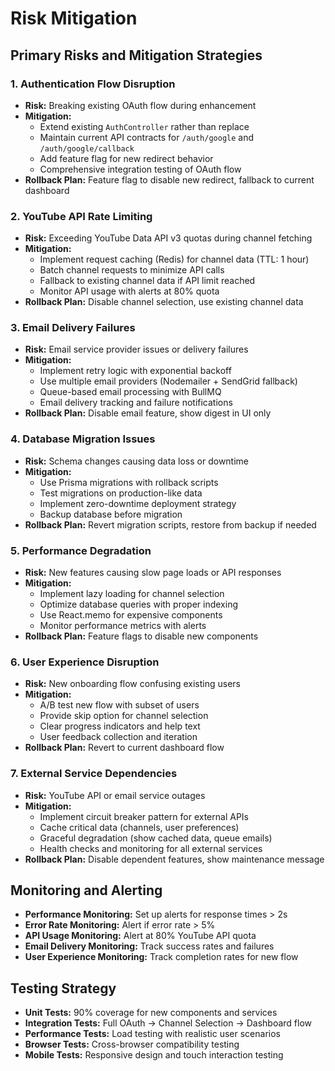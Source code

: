 # Risk Mitigation

## Primary Risks and Mitigation Strategies

### 1. **Authentication Flow Disruption**
- **Risk:** Breaking existing OAuth flow during enhancement
- **Mitigation:** 
  - Extend existing `AuthController` rather than replace
  - Maintain current API contracts for `/auth/google` and `/auth/google/callback`
  - Add feature flag for new redirect behavior
  - Comprehensive integration testing of OAuth flow
- **Rollback Plan:** Feature flag to disable new redirect, fallback to current dashboard

### 2. **YouTube API Rate Limiting**
- **Risk:** Exceeding YouTube Data API v3 quotas during channel fetching
- **Mitigation:**
  - Implement request caching (Redis) for channel data (TTL: 1 hour)
  - Batch channel requests to minimize API calls
  - Fallback to existing channel data if API limit reached
  - Monitor API usage with alerts at 80% quota
- **Rollback Plan:** Disable channel selection, use existing channel data

### 3. **Email Delivery Failures**
- **Risk:** Email service provider issues or delivery failures
- **Mitigation:**
  - Implement retry logic with exponential backoff
  - Use multiple email providers (Nodemailer + SendGrid fallback)
  - Queue-based email processing with BullMQ
  - Email delivery tracking and failure notifications
- **Rollback Plan:** Disable email feature, show digest in UI only

### 4. **Database Migration Issues**
- **Risk:** Schema changes causing data loss or downtime
- **Mitigation:**
  - Use Prisma migrations with rollback scripts
  - Test migrations on production-like data
  - Implement zero-downtime deployment strategy
  - Backup database before migration
- **Rollback Plan:** Revert migration scripts, restore from backup if needed

### 5. **Performance Degradation**
- **Risk:** New features causing slow page loads or API responses
- **Mitigation:**
  - Implement lazy loading for channel selection
  - Optimize database queries with proper indexing
  - Use React.memo for expensive components
  - Monitor performance metrics with alerts
- **Rollback Plan:** Feature flags to disable new components

### 6. **User Experience Disruption**
- **Risk:** New onboarding flow confusing existing users
- **Mitigation:**
  - A/B test new flow with subset of users
  - Provide skip option for channel selection
  - Clear progress indicators and help text
  - User feedback collection and iteration
- **Rollback Plan:** Revert to current dashboard flow

### 7. **External Service Dependencies**
- **Risk:** YouTube API or email service outages
- **Mitigation:**
  - Implement circuit breaker pattern for external APIs
  - Cache critical data (channels, user preferences)
  - Graceful degradation (show cached data, queue emails)
  - Health checks and monitoring for all external services
- **Rollback Plan:** Disable dependent features, show maintenance message

## Monitoring and Alerting
- **Performance Monitoring:** Set up alerts for response times > 2s
- **Error Rate Monitoring:** Alert if error rate > 5%
- **API Usage Monitoring:** Alert at 80% YouTube API quota
- **Email Delivery Monitoring:** Track success rates and failures
- **User Experience Monitoring:** Track completion rates for new flow

## Testing Strategy
- **Unit Tests:** 90% coverage for new components and services
- **Integration Tests:** Full OAuth → Channel Selection → Dashboard flow
- **Performance Tests:** Load testing with realistic user scenarios
- **Browser Tests:** Cross-browser compatibility testing
- **Mobile Tests:** Responsive design and touch interaction testing
